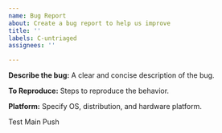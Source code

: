 ```yaml
---
name: Bug Report
about: Create a bug report to help us improve
title: ''
labels: C-untriaged
assignees: ''

---
```


**Describe the bug:**
A clear and concise description of the bug.


**To Reproduce:**
Steps to reproduce the behavior.

**Platform:**
Specify OS, distribution, and hardware platform.

Test Main Push